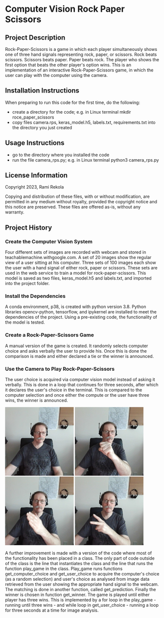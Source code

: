 # Computer Vision Rock Paper Scissors

## Project Description

Rock-Paper-Scissors is a game in which each player simultaneously shows one of three hand signals representing rock, paper, or scissors. Rock beats scissors. Scissors beats paper. Paper beats rock. The player who shows the first option that beats the other player's option wins. This is an implementation of an interactive Rock-Paper-Scissors game, in which the user can play with the computer using the camera.

## Installation Instructions

When preparing to run this code for the first time, do the following:

- create a directory for the code; e.g. in Linux terminal mkdir roce_paper_scissors
- copy files camera.rps, keras_model.h5, labels.txt, requirements.txt into the directory you just created

## Usage Instructions

- go to the directory where you installed the code
- run the file camera_rps.py; e.g. in Linux terminal python3 camera_rps.py

## License Information

Copyright 2023, Rami Rekola

Copying and distribution of these files, with or without modification, are permitted in any medium without royalty, provided the copyright notice and this notice are preserved. These files are offered as-is, without any warranty.

## Project History

### Create the Computer Vision System

Four different sets of images are recorded with webcam and stored in teachablemachine.withgoogle.com. A set of 20 images show the regular view of a user sitting at his computer. Three sets of 100 images each show the user with a hand signal of either rock, paper or scissors. These sets are used in the web service to train a model for rock-paper-scissors. This model is saved as two files, keras_model.h5 and labels.txt, and imported into the project folder. 

### Install the Dependencies

A conda environment, p38, is created with python version 3.8. Python libraries opencv-python, tensorflow, and ipykernel are installed to meet the dependencies of the project. Using a pre-existing code, the functionality of the model is tested. 

### Create a Rock-Paper-Scissors Game

A manual version of the game is created. It randomly selects computer choice and asks verbally the user to provide his. Once this is done the comparison is made and either declared a tie or the winner is announced. 

### Use the Camera to Play Rock-Paper-Scissors

The user choice is acquired via computer vision model instead of asking it verbally. This is done in a loop that continues for three seconds, after which it declares the user's choice in the terminal. This is compared to the computer selection and once either the compute or the user have three wins, the winner is announced. 

![computer-vision-rock-paper-scissors](1.jpg?raw=true "Nothing")
![computer-vision-rock-paper-scissors](36.jpg?raw=true "Rock")
![computer-vision-rock-paper-scissors](26.jpg?raw=true "Paper")
![computer-vision-rock-paper-scissors](51.jpg?raw=true "Scissors")

A further improvement is made with a version of the code where most of the functionality has been placed in a class. The only part of code outside of the class is the line that instantiates the class and the line that runs the function play_game in the class. Play_game runs functions get_computer_choice and get_user_choice to acquire the computer's choice (as a random selection) and user's choice as analysed from image data retrieved from the user showing the appropriate hand signal to the webcam. The matching is done in another function, called get_prediction. Finally the winner is chosen in function get_winner. The game is played until either player has three wins. This is implemented by a for loop in the play_game - running until three wins - and while loop in get_user_choice - running a loop for three seconds at a time for image analysis. 
